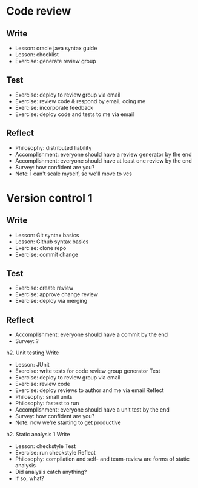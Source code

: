 


# Code review

## Write

- Lesson: oracle java syntax guide
- Lesson: checklist
- Exercise: generate review group

## Test

- Exercise: deploy to review group via email
- Exercise: review code & respond by email, ccing me
- Exercise: incorporate feedback
- Exercise: deploy code and tests to me via email

## Reflect

- Philosophy: distributed liability
- Accomplishment: everyone should have a review generator by the end
- Accomplishment: everyone should have at least one review by the end
- Survey: how confident are you?
- Note: I can't scale myself, so we'll move to vcs

# Version control 1

## Write
- Lesson: Git syntax basics
- Lesson: Github syntax basics
- Exercise: clone repo
- Exercise: commit change

## Test

- Exercise: create review
- Exercise: approve change review
- Exercise: deploy via merging

## Reflect

- Accomplishment: everyone should have a commit by the end
- Survey: ?


h2. Unit testing
Write 
- Lesson: JUnit
- Exercise: write tests for code review group generator
Test
- Exercise: deploy to review group via email
- Exercise: review code
- Exercise: deploy reviews to author and me via email
Reflect
- Philosophy: small units
- Philosophy: fastest to run
- Accomplishment: everyone should have a unit test by the end
- Survey: how confident are you?
- Note: now we're starting to get productive


h2. Static analysis 1
Write
- Lesson: checkstyle
Test
- Exercise: run checkstyle
Reflect
- Philosophy: compilation and self- and team-review are forms of static analysis
- Did analysis catch anything?
- If so, what?